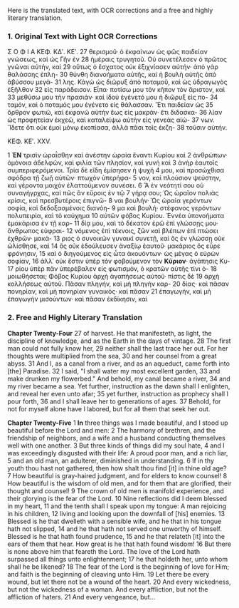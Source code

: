 Here is the translated text, with OCR corrections and a free and highly literary translation.

### 1. Original Text with Light OCR Corrections

Σ Ο Φ Ι Α
ΚΕΦ. ΚΔʹ. ΚΕʹ.
27 θερισμοῦ· ὁ ἐκφαίνων ὡς φῶς παιδείαν γνώσεως, καὶ ὡς Γῆν ἐν
28 ἡμέραις τρυγητοῦ. Οὐ συνετέλεσεν ὁ πρῶτος γνῶναι αὐτήν, καὶ
29 οὕτως ὁ ἔσχατος οὐκ ἐξιχνίασεν αὐτήν· ἀπὸ γὰρ θαλάσσης ἐπλη-
30 θύνθη διανοήματα αὐτῆς, καὶ ἡ βουλὴ αὐτῆς ἀπὸ ἀβύσσου μεγά-
31 λης. Κἀγὼ ὡς διῶρυξ ἀπὸ ποταμοῦ, καὶ ὡς ὑδραγωγὸς ἐξῆλθον
32 εἰς παράδεισον. Εἶπα· ποτίσω μου τὸν κῆπον τὸν ἄριστον, καὶ
33 μεθύσω μου τὴν πρασιάν· καὶ ἰδοὺ ἐγένετό μου ἡ διῶρυξ εἰς πο-
34 ταμόν, καὶ ὁ ποταμός μου ἐγένετο εἰς θάλασσαν. Ἔτι παιδείαν ὡς
35 ὄρθρον φωτιῶ, καὶ ἐκφανῶ αὐτὴν ἕως εἰς μακράν· ἔτι διδασκα-
36 λίαν ὡς προφητείαν ἐκχεῶ, καὶ καταλείψω αὐτὴν εἰς γενεὰς αἰώ-
37 νων. Ἴδετε ὅτι οὐκ ἐμοὶ μόνῳ ἐκοπίασα, ἀλλὰ πᾶσι τοῖς ἐκζη-
38 τοῦσιν αὐτήν.

ΚΕΦ. ΚΕʹ. XXV.

1 **ἘΝ** τρισὶν ὡραΐσθην καὶ ἀνέστην ὡραία ἔναντι Κυρίου καὶ
2 ἀνθρώπων· ὁμόνοια ἀδελφῶν, καὶ φιλία τῶν πλησίον, καὶ γυνὴ καὶ
3 ἀνὴρ ἑαυτοῖς συμπεριφερόμενοι. Τρία δὲ εἴδη ἐμίσησεν ἡ ψυχή
4 μου, καὶ προσώχθισα σφόδρα τῇ ζωῇ αὐτῶν· πτωχὸν ὑπερήφα-
5 νον, καὶ πλούσιον ψεύστην, καὶ γέροντα μοιχὸν ἐλαττούμενον συνέσει.
6 Ἂ ἐν νεότητί σου οὐ συναγήγρχας, καὶ πῶς ἂν εὕροις ἐν τῷ
7 γήρᾳ σου; Ὡς ὡραῖον πολιὰς κρίσις, καὶ πρεσβυτέροις ἐπιγνῶ-
8 ναι βουλήν· Ὡς ὡραία γερόντων σοφία, καὶ δεδοξασμένοις διανόη-
9 μα καὶ βουλή· στέφανος γερόντων πολυπειρία, καὶ τὸ καύχημα
10 αὐτῶν φόβος Κυρίου. Ἐννέα ὑπονοήματα ἐμακάρισα ἐν τῇ καρ-
11 δίᾳ μου, καὶ τὸ δέκατον ἐρῶ ἐπὶ γλώσσῃς μου· ἄνθρωπος εὐφραι-
12 νόμενος ἐπὶ τέκνοις, ζῶν καὶ βλέπων ἐπὶ πτώσει ἐχθρῶν· μακά-
13 ριος ὁ συνοικῶν γυναικὶ συνετῇ, καὶ ὃς ἐν γλώσσῃ οὐκ ὠλίσθησε, καὶ
14 ὃς οὐκ ἐδούλευσεν ἀναξίῳ ἑαυτοῦ· μακάριος ὃς εὗρε φρόνησιν,
15 καὶ ὁ διηγούμενος εἰς ὦτα ἀκουόντων· ὡς μέγας ὁ εὑρὼν σοφίαν,
16 ἀλλ᾿ οὐκ ἔστιν ὑπὲρ τὸν φοβούμενον τὸν **Κύριον**· ἀγάπησις Κυ-
17 ρίου ὑπὲρ πᾶν ὑπερέβαλεν εἰς φωτισμόν, ὁ κρατῶν αὐτῆς τίνι ὁ-
18 μοιωθήσεται; Φόβος Κυρίου ἀρχὴ ἀγαπήσεως αὐτοῦ· πίστις δὲ
19 ἀρχὴ κολλήσεως αὐτοῦ. Πᾶσαν πληγήν, καὶ μὴ πληγὴν καρ-
20 δίας· καὶ πᾶσαν πονηρίαν, καὶ μὴ πονηρίαν γυναικός· καὶ πᾶσαν
21 ἐπαγωγήν, καὶ μὴ ἐπαγωγήν μισούντων· καὶ πᾶσαν ἐκδίκησιν, καὶ

### 2. Free and Highly Literary Translation

**Chapter Twenty-Four**
27 of harvest. He that manifesteth, as light, the discipline of knowledge,
and as the Earth in the days of vintage.
28 The first man could not fully know her,
29 neither shall the last trace her out. For her thoughts were multiplied from the sea,
30 and her counsel from a great abyss.
31 And I, as a canal from a river, and as an aqueduct, came forth into [the] Paradise.
32 I said, "I shall water my most excellent garden,
33 and make drunken my flowerbed." And behold, my canal became a river,
34 and my river became a sea.
Yet further, instruction as the dawn shall I enlighten, and reveal her even unto afar;
35 yet further, instruction as prophecy shall I pour forth,
36 and I shall leave her to generations of ages.
37 Behold, for not for myself alone have I labored,
but for all them that seek her out.

**Chapter Twenty-Five**
1 **In** three things was I made beautiful, and I stood up beautiful before the Lord and men:
2 The harmony of brethren, and the friendship of neighbors,
and a wife and a husband conducting themselves well with one another.
3 But three kinds of things did my soul hate,
4 and I was exceedingly disgusted with their life:
A proud poor man, and a rich liar,
5 and an old man, an adulterer, diminished in understanding.
6 If in thy youth thou hast not gathered, then how shalt thou find [it] in thine old age?
7 How beautiful is gray-haired judgment, and for elders to know counsel!
8 How beautiful is the wisdom of old men, and for them that are glorified, their thought and counsel!
9 The crown of old men is manifold experience, and their glorying is the fear of the Lord.
10 Nine reflections did I deem blessed in my heart,
11 and the tenth shall I speak upon my tongue:
A man rejoicing in his children,
12 living and looking upon the downfall of [his] enemies.
13 Blessed is he that dwelleth with a sensible wife,
and he that in his tongue hath not slipped,
14 and he that hath not served one unworthy of himself.
Blessed is he that hath found prudence,
15 and he that relateth [it] into the ears of them that hear.
How great is he that hath found wisdom!
16 But there is none above him that feareth the Lord.
The love of the Lord hath surpassed all things unto enlightenment;
17 he that holdeth her, unto whom shall he be likened?
18 The fear of the Lord is the beginning of love for Him;
and faith is the beginning of cleaving unto Him.
19 Let there be every wound, but let there not be a wound of the heart.
20 And every wickedness, but not the wickedness of a woman.
And every affliction, but not the affliction of haters.
21 And every vengeance, but...